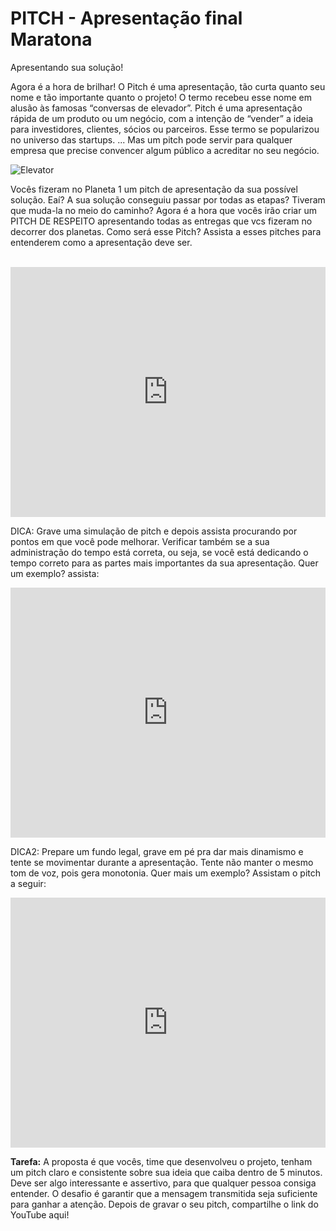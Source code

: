 <h1>PITCH - Apresentação final Maratona</h1>
<p class="subtitle">Apresentando sua solução!</p>

<p>  Agora é a hora de brilhar! O Pitch é uma apresentação, tão curta quanto seu nome e tão importante quanto o projeto! O termo recebeu esse nome em alusão às famosas “conversas de elevador”. Pitch é uma apresentação rápida de um produto ou um negócio, com a intenção de “vender” a ideia para investidores, clientes, sócios ou parceiros. Esse termo se popularizou no universo das startups. ... Mas um pitch pode servir para qualquer empresa que precise convencer algum público a acreditar no seu negócio.</p>

<img src="/images/elevator.png" alt="Elevator" />

<p>Vocês fizeram no Planeta 1 um pitch de apresentação da sua possível solução. Eaí? A sua solução conseguiu passar por todas as etapas? Tiveram que muda-la no meio do caminho? Agora é a hora que vocês irão criar um PITCH DE RESPEITO apresentando todas as entregas que vcs fizeram no decorrer dos planetas. Como será esse Pitch? Assista a esses pitches para entenderem como a apresentação deve ser.</p>

<br />
<iframe width="100%" height="400" src="https://www.youtube.com/embed/tp8d4UtODtU" frameborder="0" allow="accelerometer; autoplay; encrypted-media; gyroscope; picture-in-picture" allowfullscreen></iframe>

<p>DICA: Grave uma simulação de pitch e depois assista procurando por pontos em que você pode melhorar. Verificar também se a sua administração do tempo está correta, ou seja, se você está dedicando o tempo correto para as partes mais importantes da sua apresentação. Quer um exemplo? assista:</p>

<iframe width="100%" height="400" src="https://www.youtube.com/embed/cM2BTr5-w-I" frameborder="0" allow="accelerometer; autoplay; encrypted-media; gyroscope; picture-in-picture" allowfullscreen></iframe>

<p>DICA2: Prepare um fundo legal, grave em pé pra dar mais dinamismo e tente se movimentar durante a apresentação. Tente não manter o mesmo tom de voz, pois gera monotonia. Quer mais um exemplo? Assistam o pitch a seguir:</p>

<iframe width="100%" height="400" src="https://www.youtube.com/embed/VjSrSZnjgO0" frameborder="0" allow="accelerometer; autoplay; encrypted-media; gyroscope; picture-in-picture" allowfullscreen></iframe>

<p><strong>Tarefa:</strong> A proposta é que vocês, time que desenvolveu o projeto, tenham um pitch claro e consistente sobre sua ideia que caiba dentro de 5 minutos. Deve ser algo interessante e assertivo, para que qualquer pessoa consiga entender. O desafio é garantir que a mensagem transmitida seja suficiente para ganhar a atenção. Depois de gravar o seu pitch, compartilhe o link do YouTube aqui!</p>
